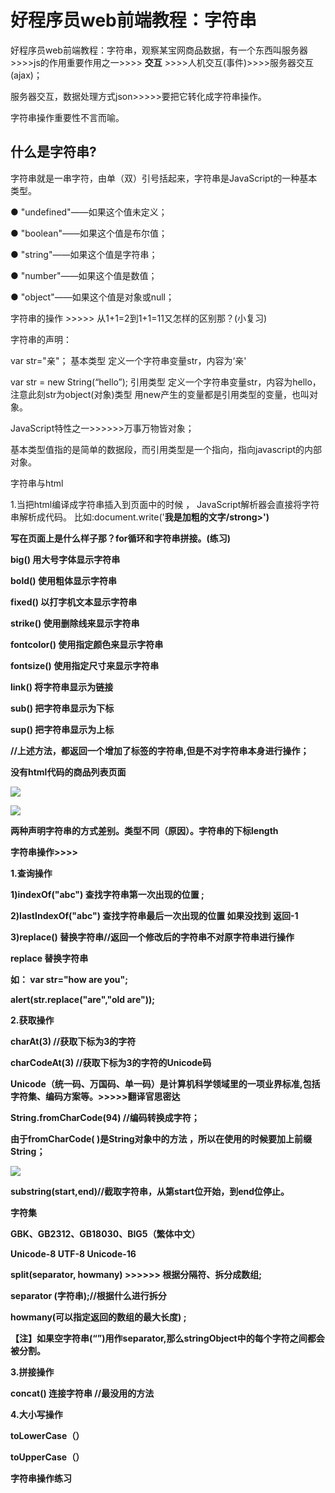 # 好程序员web前端教程：字符串 #

好程序员web前端教程：字符串，观察某宝网商品数据，有一个东西叫服务器>>>>js的作用重要作用之一>>>> **交互** >>>>人机交互(事件)>>>>服务器交互(ajax)；

服务器交互，数据处理方式json>>>>>要把它转化成字符串操作。

字符串操作重要性不言而喻。

## 什么是字符串? ##

字符串就是一串字符，由单（双）引号括起来，字符串是JavaScript的一种基本类型。

● "undefined"——如果这个值未定义；

● "boolean"——如果这个值是布尔值；

● "string"——如果这个值是字符串；

● "number"——如果这个值是数值；

● "object"——如果这个值是对象或null；

字符串的操作 >>>>> 从1+1=2到1+1=11又怎样的区别那？(小复习)

字符串的声明：

var str="亲"； 基本类型 定义一个字符串变量str，内容为‘亲'

var str = new String(“hello”); 引用类型 定义一个字符串变量str，内容为hello， 注意此刻str为object(对象)类型 用new产生的变量都是引用类型的变量，也叫对象。

JavaScript特性之一>>>>>>万事万物皆对象；

基本类型值指的是简单的数据段，而引用类型是一个指向，指向javascript的内部对象。

字符串与html

1.当把html编译成字符串插入到页面中的时候 ， JavaScript解析器会直接将字符串解析成代码。 比如:document.write('<strong>我是加粗的文字/strong>')

写在页面上是什么样子那？for循环和字符串拼接。(练习)

big() 用大号字体显示字符串

bold() 使用粗体显示字符串

fixed() 以打字机文本显示字符串

strike() 使用删除线来显示字符串

fontcolor() 使用指定颜色来显示字符串

fontsize() 使用指定尺寸来显示字符串

link() 将字符串显示为链接

sub() 把字符串显示为下标

sup() 把字符串显示为上标

//上述方法，都返回一个增加了标签的字符串,但是不对字符串本身进行操作；

没有html代码的商品列表页面

**![](https://user-gold-cdn.xitu.io/2019/6/6/16b2b6d6e98ad5a1?imageView2/0/w/1280/h/960/ignore-error/1)**

**![](https://user-gold-cdn.xitu.io/2019/6/6/16b2b6d6e9ec8632?imageView2/0/w/1280/h/960/ignore-error/1)**

两种声明字符串的方式差别。类型不同（原因）。字符串的下标length

字符串操作>>>>

1.查询操作

1)indexOf("abc") 查找字符串第一次出现的位置 ;

2)lastIndexOf("abc") 查找字符串最后一次出现的位置 如果没找到 返回-1

3)replace() 替换字符串//返回一个修改后的字符串不对原字符串进行操作

replace 替换字符串

如： var str="how are you";

alert(str.replace("are","old are"));

2.获取操作

charAt(3) //获取下标为3的字符

charCodeAt(3) //获取下标为3的字符的Unicode码

Unicode（统一码、万国码、单一码）是计算机科学领域里的一项业界标准,包括字符集、编码方案等。>>>>>翻译官思密达

String.fromCharCode(94) //编码转换成字符；

由于fromCharCode( )是String对象中的方法 ，所以在使用的时候要加上前缀String；

**![](https://user-gold-cdn.xitu.io/2019/6/6/16b2b6d6ea1f7481?imageView2/0/w/1280/h/960/ignore-error/1)**

substring(start,end)//截取字符串，从第start位开始，到end位停止。

字符集

GBK、GB2312、GB18030、BIG5（繁体中文）

Unicode-8 UTF-8 Unicode-16

split(separator, howmany) >>>>>> 根据分隔符、拆分成数组;

separator (字符串);//根据什么进行拆分

howmany(可以指定返回的数组的最大长度) ;

【注】如果空字符串(“”)用作separator,那么stringObject中的每个字符之间都会被分割。

3.拼接操作

concat() 连接字符串 //最没用的方法

4.大小写操作

toLowerCase（）

toUpperCase（）

字符串操作练习